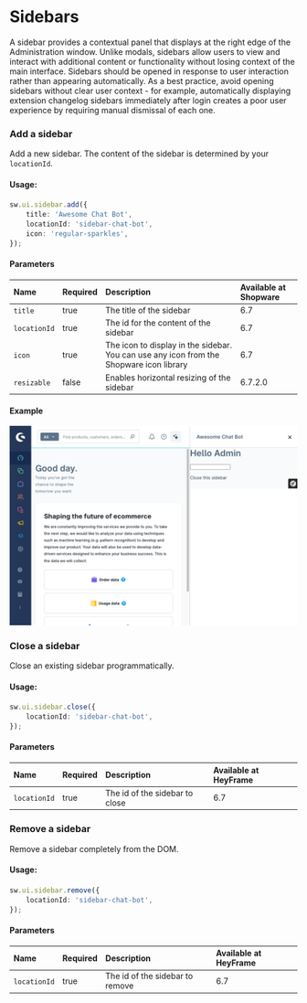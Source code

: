 # Sidebars

A sidebar provides a contextual panel that displays at the right edge of the Administration window. Unlike modals, sidebars allow users to view and interact with additional content or functionality without losing context of the main interface. Sidebars should be opened in response to user interaction rather than appearing automatically. As a best practice, avoid opening sidebars without clear user context - for example, automatically displaying extension changelog sidebars immediately after login creates a poor user experience by requiring manual dismissal of each one.

### Add a sidebar

Add a new sidebar. The content of the sidebar is determined by your `locationId`.

#### Usage:

```ts
sw.ui.sidebar.add({
    title: 'Awesome Chat Bot',
    locationId: 'sidebar-chat-bot',
    icon: 'regular-sparkles',
});
```

#### Parameters
| Name | Required | Description | Available at Shopware |
| :----------- | :------- | :--------------------------------------------------------------------------------------------------------------------------------------------- | :---------------------|
| `title` | true | The title of the sidebar | 6.7 |
| `locationId` | true | The id for the content of the sidebar | 6.7 |
| `icon` | true | The icon to display in the sidebar. You can use any icon from the Shopware icon library | 6.7 |
| `resizable` | false | Enables horizontal resizing of the sidebar | 6.7.2.0 |

#### Example
![Menu item example](../assets/sidebar-example.png)

### Close a sidebar

Close an existing sidebar programmatically.

#### Usage:

```ts
sw.ui.sidebar.close({
    locationId: 'sidebar-chat-bot',
});
```

#### Parameters
| Name | Required | Description | Available at HeyFrame |
| :----------- | :------- | :--------------------------------------------------------------------------------------------------------------------------------------------- | :---------------------|
| `locationId` | true | The id of the sidebar to close | 6.7 |

### Remove a sidebar

Remove a sidebar completely from the DOM.

#### Usage:

```ts
sw.ui.sidebar.remove({
    locationId: 'sidebar-chat-bot',
});
```

#### Parameters
| Name | Required | Description | Available at HeyFrame |
| :----------- | :------- | :--------------------------------------------------------------------------------------------------------------------------------------------- | :---------------------|
| `locationId` | true | The id of the sidebar to remove | 6.7 |